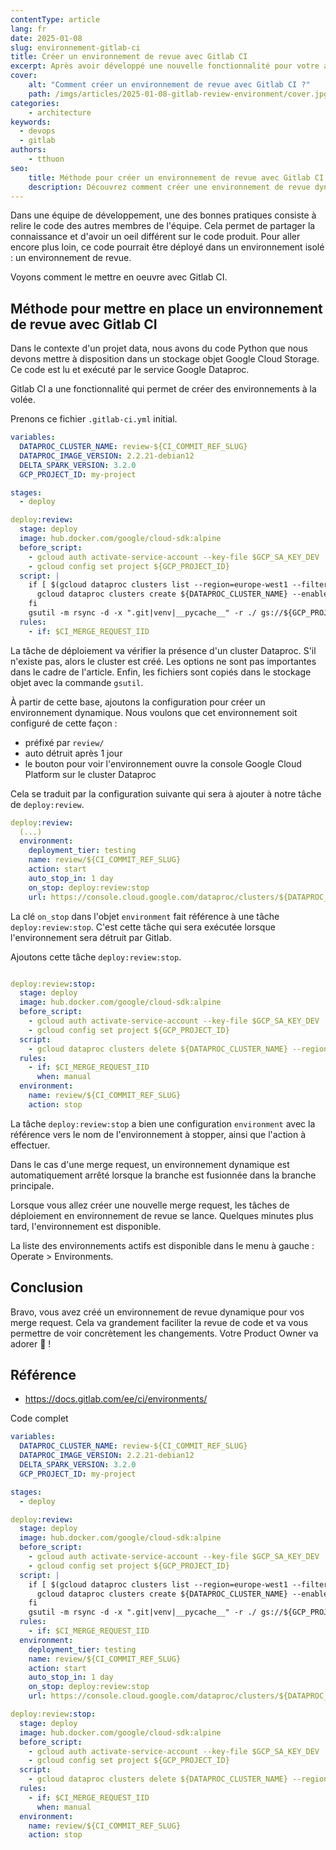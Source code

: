 ```yaml
---
contentType: article
lang: fr
date: 2025-01-08
slug: environnement-gitlab-ci
title: Créer un environnement de revue avec Gitlab CI
excerpt: Après avoir développé une nouvelle fonctionnalité pour votre application, le code est revue par l'équipe. Pour que le relecteur puisse mieux se rendre compte des changements, il est intéressant de mettre les changements à disposition dans un environnement de revue. Cet article va expliquer les étapes pour le faire avec Gitlab CI.
cover:
    alt: "Comment créer un environnement de revue avec Gitlab CI ?"
    path: /imgs/articles/2025-01-08-gitlab-review-environment/cover.jpg
categories:
    - architecture
keywords:
  - devops
  - gitlab
authors:
    - tthuon
seo:
    title: Méthode pour créer un environnement de revue avec Gitlab CI
    description: Découvrez comment créer une environnement de revue dynamique pour faciliter les reviews de code avec Gitlab CI.
---
```


Dans une équipe de développement, une des bonnes pratiques consiste à relire le code des autres membres de l'équipe. Cela permet de partager la connaissance et d'avoir un oeil différent sur le code produit. Pour aller encore plus loin, ce code pourrait être déployé dans un environnement isolé : un environnement de revue.

Voyons comment le mettre en oeuvre avec Gitlab CI.

## Méthode pour mettre en place un environnement de revue avec Gitlab CI

Dans le contexte d'un projet data, nous avons du code Python que nous devons mettre à disposition dans un stockage objet Google Cloud Storage. Ce code est lu et exécuté par le service Google Dataproc.

Gitlab CI a une fonctionnalité qui permet de créer des environnements à la volée.

Prenons ce fichier `.gitlab-ci.yml` initial.

```yaml
variables:
  DATAPROC_CLUSTER_NAME: review-${CI_COMMIT_REF_SLUG}
  DATAPROC_IMAGE_VERSION: 2.2.21-debian12
  DELTA_SPARK_VERSION: 3.2.0
  GCP_PROJECT_ID: my-project

stages:
  - deploy

deploy:review:
  stage: deploy
  image: hub.docker.com/google/cloud-sdk:alpine
  before_script:
    - gcloud auth activate-service-account --key-file $GCP_SA_KEY_DEV
    - gcloud config set project ${GCP_PROJECT_ID}
  script: |
    if [ $(gcloud dataproc clusters list --region=europe-west1 --filter=clusterName:$DATAPROC_CLUSTER_NAME --format="value(clusterName)" | wc -l) -eq 0 ]; then
      gcloud dataproc clusters create ${DATAPROC_CLUSTER_NAME} --enable-component-gateway --region=europe-west1 --master-machine-type=n1-standard-4 --worker-machine-type=n1-highmem-4 --num-workers=3 --num-masters=1 --master-boot-disk-size=1000 --worker-boot-disk-size=1000 --image-version=${DATAPROC_IMAGE_VERSION} --optional-components=JUPYTER --max-idle=1h --public-ip-address --properties=^#^spark:spark.jars=gs://${GCP_PROJECT_ID}/jars/delta-spark_2.12-${DELTA_SPARK_VERSION}.jar,gs://${GCP_PROJECT_ID}/jars/delta-storage-${DELTA_SPARK_VERSION}.jar#dataproc:pip.packages=delta-spark==${DELTA_SPARK_VERSION} --labels=environment-type=review,environment-name=${CI_COMMIT_REF_SLUG}
    fi
    gsutil -m rsync -d -x ".git|venv|__pycache__" -r ./ gs://${GCP_PROJECT_ID}/${CI_COMMIT_REF_SLUG}/spark-app
  rules:
    - if: $CI_MERGE_REQUEST_IID
```

La tâche de déploiement va vérifier la présence d'un cluster Dataproc. S'il n'existe pas, alors le cluster est créé. Les options ne sont pas importantes dans le cadre de l'article. Enfin, les fichiers sont copiés dans le stockage objet avec la commande `gsutil`.

À partir de cette base, ajoutons la configuration pour créer un environnement dynamique. Nous voulons que cet environnement soit configuré de cette façon :
- préfixé par `review/`
- auto détruit après 1 jour
- le bouton pour voir l'environnement ouvre la console Google Cloud Platform sur le cluster Dataproc

Cela se traduit par la configuration suivante qui sera à ajouter à notre tâche de `deploy:review`.

```yaml
deploy:review:
  (...)
  environment:
    deployment_tier: testing
    name: review/${CI_COMMIT_REF_SLUG}
    action: start
    auto_stop_in: 1 day
    on_stop: deploy:review:stop
    url: https://console.cloud.google.com/dataproc/clusters/${DATAPROC_CLUSTER_NAME}/monitoring?region=europe-west1&project=${GCP_PROJECT_ID}
```

La clé `on_stop` dans l'objet `environment` fait référence à une tâche `deploy:review:stop`. C'est cette tâche qui sera exécutée lorsque l'environnement sera détruit par Gitlab.

Ajoutons cette tâche `deploy:review:stop`.

```yaml

deploy:review:stop:
  stage: deploy
  image: hub.docker.com/google/cloud-sdk:alpine
  before_script:
    - gcloud auth activate-service-account --key-file $GCP_SA_KEY_DEV
    - gcloud config set project ${GCP_PROJECT_ID}
  script:
    - gcloud dataproc clusters delete ${DATAPROC_CLUSTER_NAME} --region=europe-west1 --quiet || true
  rules:
    - if: $CI_MERGE_REQUEST_IID
      when: manual
  environment:
    name: review/${CI_COMMIT_REF_SLUG}
    action: stop
```

La tâche `deploy:review:stop` a bien une configuration `environment` avec la référence vers le nom de l'environnement à stopper, ainsi que l'action à effectuer.

Dans le cas d'une merge request, un environnement dynamique est automatiquement arrêté lorsque la branche est fusionnée dans la branche principale.

Lorsque vous allez créer une nouvelle merge request, les tâches de déploiement en environnement de revue se lance. Quelques minutes plus tard, l'environnement est disponible.

La liste des environnements actifs est disponible dans le menu à gauche : Operate > Environments.

## Conclusion

Bravo, vous avez créé un environnement de revue dynamique pour vos merge request. Cela va grandement faciliter la revue de code et va vous permettre de voir concrètement les changements. Votre Product Owner va adorer 🤩 !

## Référence

- https://docs.gitlab.com/ee/ci/environments/


Code complet

```yaml
variables:
  DATAPROC_CLUSTER_NAME: review-${CI_COMMIT_REF_SLUG}
  DATAPROC_IMAGE_VERSION: 2.2.21-debian12
  DELTA_SPARK_VERSION: 3.2.0
  GCP_PROJECT_ID: my-project

stages:
  - deploy

deploy:review:
  stage: deploy
  image: hub.docker.com/google/cloud-sdk:alpine
  before_script:
    - gcloud auth activate-service-account --key-file $GCP_SA_KEY_DEV
    - gcloud config set project ${GCP_PROJECT_ID}
  script: |
    if [ $(gcloud dataproc clusters list --region=europe-west1 --filter=clusterName:$DATAPROC_CLUSTER_NAME --format="value(clusterName)" | wc -l) -eq 0 ]; then
      gcloud dataproc clusters create ${DATAPROC_CLUSTER_NAME} --enable-component-gateway --region=europe-west1 --master-machine-type=n1-standard-4 --worker-machine-type=n1-highmem-4 --num-workers=3 --num-masters=1 --master-boot-disk-size=1000 --worker-boot-disk-size=1000 --image-version=${DATAPROC_IMAGE_VERSION} --optional-components=JUPYTER --max-idle=1h --public-ip-address --properties=^#^spark:spark.jars=gs://${GCP_PROJECT_ID}/jars/delta-spark_2.12-${DELTA_SPARK_VERSION}.jar,gs://${GCP_PROJECT_ID}/jars/delta-storage-${DELTA_SPARK_VERSION}.jar#dataproc:pip.packages=delta-spark==${DELTA_SPARK_VERSION} --labels=environment-type=review,environment-name=${CI_COMMIT_REF_SLUG}
    fi
    gsutil -m rsync -d -x ".git|venv|__pycache__" -r ./ gs://${GCP_PROJECT_ID}/${CI_COMMIT_REF_SLUG}/spark-app
  rules:
    - if: $CI_MERGE_REQUEST_IID
  environment:
    deployment_tier: testing
    name: review/${CI_COMMIT_REF_SLUG}
    action: start
    auto_stop_in: 1 day
    on_stop: deploy:review:stop
    url: https://console.cloud.google.com/dataproc/clusters/${DATAPROC_CLUSTER_NAME}/monitoring?region=europe-west1&project=${GCP_PROJECT_ID}

deploy:review:stop:
  stage: deploy
  image: hub.docker.com/google/cloud-sdk:alpine
  before_script:
    - gcloud auth activate-service-account --key-file $GCP_SA_KEY_DEV
    - gcloud config set project ${GCP_PROJECT_ID}
  script:
    - gcloud dataproc clusters delete ${DATAPROC_CLUSTER_NAME} --region=europe-west1 --quiet || true
  rules:
    - if: $CI_MERGE_REQUEST_IID
      when: manual
  environment:
    name: review/${CI_COMMIT_REF_SLUG}
    action: stop
```
